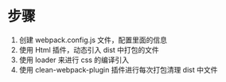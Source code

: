# 步骤  

1. 创建 webpack.config.js 文件，配置里面的信息
2. 使用 Html 插件，动态引入 dist 中打包的文件  
3. 使用 loader 来进行 css 的编译引入
4. 使用 clean-webpack-plugin 插件进行每次打包清理 dist 中文件  
